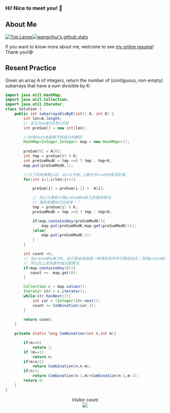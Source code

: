 ### Hi! Nice to meet you! 👋

<!--
**istarwyh/istarwyh** is a ✨ _special_ ✨ repository because its `README.md` (this file) appears on your GitHub profile.

Here are some ideas to get you started:

- 🔭 I’m currently working on ...
- 🌱 I’m currently learning ...
- 👯 I’m looking to collaborate on ...
- 🤔 I’m looking for help with ...
- 💬 Ask me about ...
- 📫 How to reach me: ...
- 😄 Pronouns: ...
- ⚡ Fun fact: ...
-->



## About Me


[![Top Langs](https://github-readme-stats.vercel.app/api/top-langs/?username=istarwyh&hide=css&layout=compact)](https://github.com/anuraghazra/github-readme-stats)[![wangyihui's github stats](https://github-readme-stats.vercel.app/api?username=istarwyh "![wangyihui's github stats")](https://github.com/istarwyh)

If you want to know more about me, welcome to see [my online resume](https://istarwyh.github.io/)! Thank you!😄

## Resent Practice
Given an array A of integers, return the number of (contiguous, non-empty) subarrays that have a sum divisible by K:


```java
import java.util.HashMap;
import java.util.Collection;
import java.util.Iterator;
class Solution {
    public int subarraysDivByK(int[] A, int K) {
        int len=A.length;
        // 定义为从索引0到i的和
        int preSum[] = new int[len];

        //利用hash表能够寻找组合的数目
        HashMap<Integer,Integer> map = new HashMap<>();
        
        preSum[0] = A[0];
        int tmp = preSum[0] % K;
        int preSumModK = tmp >=0 ? tmp : tmp+K;  
        map.put(preSumModK,1);

        //为了利用递推公式，从i=1开始.上面先对i==0的情况处理.
        for(int i=1;i<len;i++){

            preSum[i] = preSum[i-1] +  A[i];

            // 防止计算机计算preSumModK为负数的情况
            // 真的前置知识比较多！！
            tmp = preSum[i] % K;
            preSumModK = tmp >=0 ? tmp : tmp+K;

            if(map.containsKey(preSumModK)){
                map.put(preSumModK,map.get(preSumModK)+1);
            }else{
                map.put(preSumModK,1);
            }
        }

        int count =0;
        // 当presumModK为0，自己是本身就是一种满足条件的子数组组合；其他preSumModK只可能与相减为0 才能满足中间子数组被K整除
        // 所以加上其本身的组合数情况
        if(map.containsKey(0)){
           count +=  map.get(0);
        }

        Collection c = map.values();
        Iterator itr = c.iterator();
        while(itr.hasNext()){
            int cur = (Integer)itr.next();
            count += Combination(cur,2);
        }
        
        return count;
    }

    private static long Combination(int n,int m){

        if(m==0)
            return 1;
        if (m==1) 
            return n;
        if(m>n/2)
            return Combination(n,n-m);
        if(n>1)
            return Combination(n-1,m)+Combination(n-1,m-1);  
        return 0;
    }
}
```

<p align="center"> 
  Visitor count<br>
  <img src="https://profile-counter.glitch.me/istarwyh/count.svg" />
</p>
